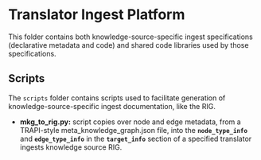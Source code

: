 # Translator Ingest Platform

This folder contains both knowledge-source-specific ingest specifications (declarative metadata and code) and shared code libraries used by those specifications.

## Scripts

The `scripts` folder contains scripts used to facilitate generation of knowledge-source-specific ingest documentation, like the RIG.

- **mkg_to_rig.py:** script copies over node and edge metadata, from a TRAPI-style meta_knowledge_graph.json file, into the **`node_type_info`** and **`edge_type_info`** in the **`target_info`** section of a specified translator ingests knowledge source RIG.
